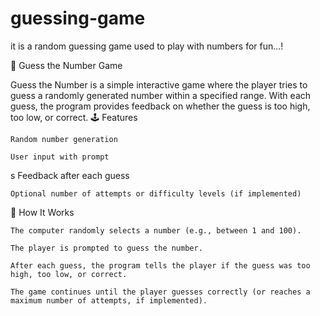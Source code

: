 # guessing-game
it is a random guessing game used to play with numbers for fun...!

🎯 Guess the Number Game

Guess the Number is a simple interactive game where the player tries to guess a randomly generated number within a specified range. With each guess, the program provides feedback on whether the guess is too high, too low, or correct.
🕹️ Features

    Random number generation

    User input with prompt
s
    Feedback after each guess

    Optional number of attempts or difficulty levels (if implemented)

🧠 How It Works

    The computer randomly selects a number (e.g., between 1 and 100).

    The player is prompted to guess the number.

    After each guess, the program tells the player if the guess was too high, too low, or correct.

    The game continues until the player guesses correctly (or reaches a maximum number of attempts, if implemented).
